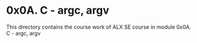 # 0x0A. C - argc, argv
  This directory contains the course work of ALX SE course in module 0x0A. C - argc, argv

